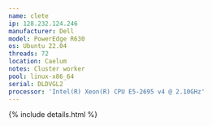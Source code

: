 ```yaml
---
name: clete
ip: 128.232.124.246
manufacturer: Dell
model: PowerEdge R630
os: Ubuntu 22.04
threads: 72
location: Caelum
notes: Cluster worker
pool: linux-x86_64
serial: DLDVGL2
processor: 'Intel(R) Xeon(R) CPU E5-2695 v4 @ 2.10GHz'
---
```

{% include details.html %} 

